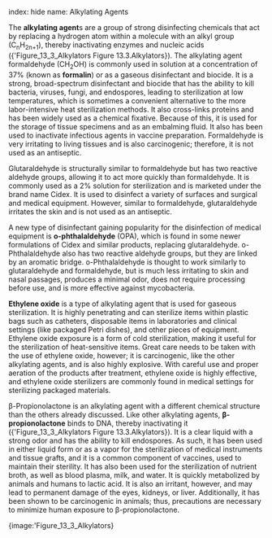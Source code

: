 index: hide
name: Alkylating Agents

The  **alkylating agent**s are a group of strong disinfecting chemicals that act by replacing a hydrogen atom within a molecule with an alkyl group (C<sub>n</sub>H<sub>2n+1</sub>), thereby inactivating enzymes and nucleic acids ({'Figure_13_3_Alkylators Figure 13.3.Alkylators}). The alkylating agent formaldehyde (CH<sub>2</sub>OH) is commonly used in solution at a concentration of 37% (known as  **formalin**) or as a gaseous disinfectant and biocide. It is a strong, broad-spectrum disinfectant and biocide that has the ability to kill bacteria, viruses, fungi, and endospores, leading to sterilization at low temperatures, which is sometimes a convenient alternative to the more labor-intensive heat sterilization methods. It also cross-links proteins and has been widely used as a chemical fixative. Because of this, it is used for the storage of tissue specimens and as an embalming fluid. It also has been used to inactivate infectious agents in vaccine preparation. Formaldehyde is very irritating to living tissues and is also carcinogenic; therefore, it is not used as an antiseptic.

Glutaraldehyde is structurally similar to formaldehyde but has two reactive aldehyde groups, allowing it to act more quickly than formaldehyde. It is commonly used as a 2% solution for sterilization and is marketed under the brand name Cidex. It is used to disinfect a variety of surfaces and surgical and medical equipment. However, similar to formaldehyde, glutaraldehyde irritates the skin and is not used as an antiseptic.

A new type of disinfectant gaining popularity for the disinfection of medical equipment is  **o-phthalaldehyde** (OPA), which is found in some newer formulations of Cidex and similar products, replacing glutaraldehyde. o-Phthalaldehyde also has two reactive aldehyde groups, but they are linked by an aromatic bridge. o-Phthalaldehyde is thought to work similarly to glutaraldehyde and formaldehyde, but is much less irritating to skin and nasal passages, produces a minimal odor, does not require processing before use, and is more effective against mycobacteria.

 **Ethylene oxide** is a type of alkylating agent that is used for gaseous sterilization. It is highly penetrating and can sterilize items within plastic bags such as catheters, disposable items in laboratories and clinical settings (like packaged Petri dishes), and other pieces of equipment. Ethylene oxide exposure is a form of cold sterilization, making it useful for the sterilization of heat-sensitive items. Great care needs to be taken with the use of ethylene oxide, however; it is carcinogenic, like the other alkylating agents, and is also highly explosive. With careful use and proper aeration of the products after treatment, ethylene oxide is highly effective, and ethylene oxide sterilizers are commonly found in medical settings for sterilizing packaged materials.

β-Propionolactone is an alkylating agent with a different chemical structure than the others already discussed. Like other alkylating agents,  **β-propionolactone** binds to DNA, thereby inactivating it ({'Figure_13_3_Alkylators Figure 13.3.Alkylators}). It is a clear liquid with a strong odor and has the ability to kill endospores. As such, it has been used in either liquid form or as a vapor for the sterilization of medical instruments and tissue grafts, and it is a common component of vaccines, used to maintain their sterility. It has also been used for the sterilization of nutrient broth, as well as blood plasma, milk, and water. It is quickly metabolized by animals and humans to lactic acid. It is also an irritant, however, and may lead to permanent damage of the eyes, kidneys, or liver. Additionally, it has been shown to be carcinogenic in animals; thus, precautions are necessary to minimize human exposure to β-propionolactone.


{image:'Figure_13_3_Alkylators}
        
